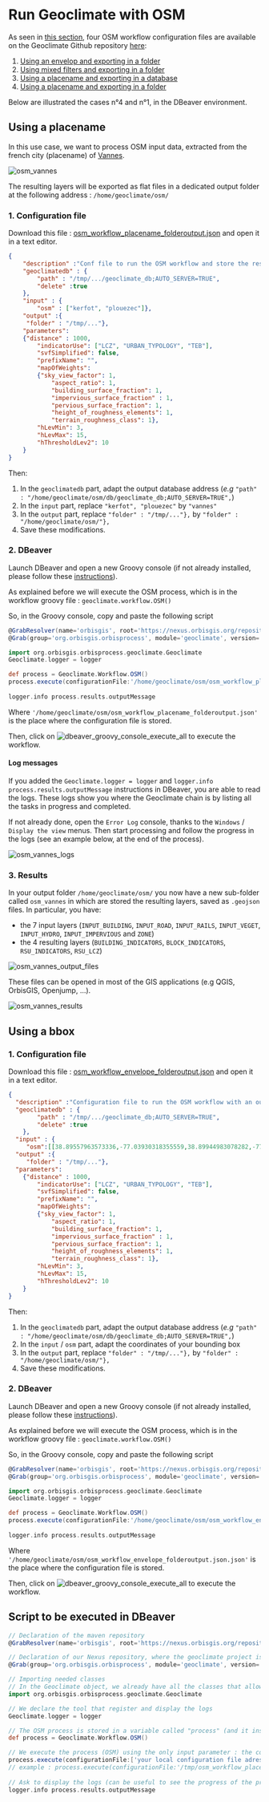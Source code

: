 # Run Geoclimate with OSM

As seen in [this section](../../chain_documentation/workflow/osm/coupling_with_geoclimate.md), four OSM workflow configuration files are available on the Geoclimate Github repository [here](https://github.com/orbisgis/geoclimate/tree/master/processingchain/src/test/resources/org/orbisgis/orbisprocess/geoclimate/processingchain/config):

1. [Using an envelop and exporting in a folder](https://github.com/orbisgis/geoclimate/blob/master/processingchain/src/test/resources/org/orbisgis/orbisprocess/geoclimate/processingchain/config/osm_workflow_envelope_folderoutput.json) 
2. [Using mixed filters and exporting in a folder](https://github.com/orbisgis/geoclimate/blob/master/processingchain/src/test/resources/org/orbisgis/orbisprocess/geoclimate/processingchain/config/osm_workflow_mixedfilter_folderoutput.json)
3. [Using a placename and exporting in a database](https://github.com/orbisgis/geoclimate/blob/master/processingchain/src/test/resources/org/orbisgis/orbisprocess/geoclimate/processingchain/config/osm_workflow_placename_dboutput.json)
4. [Using a placename and exporting in a folder](https://github.com/orbisgis/geoclimate/blob/master/processingchain/src/test/resources/org/orbisgis/orbisprocess/geoclimate/processingchain/config/osm_workflow_placename_folderoutput.json)




Below are illustrated the cases n°4 and n°1, in the DBeaver environment.

## Using a placename

In this use case, we want to process OSM input data, extracted from the french city (placename) of [Vannes](https://www.openstreetmap.org/relation/192306). 

![osm_vannes](../../resources/images/for_users/osm_vannes/osm_vannes.png)

The resulting layers will be exported as flat files in a dedicated output folder at the following address : `/home/geoclimate/osm/`

### 1. Configuration file

Download this file : [osm_workflow_placename_folderoutput.json](https://github.com/orbisgis/geoclimate/blob/master/processingchain/src/test/resources/org/orbisgis/orbisprocess/geoclimate/processingchain/config/osm_workflow_placename_folderoutput.json) and open it in a text editor.

```json
{
    "description" :"Conf file to run the OSM workflow and store the resultst in a folder",
    "geoclimatedb" : {
        "path" : "/tmp/.../geoclimate_db;AUTO_SERVER=TRUE",
        "delete" :true
    },
    "input" : {
        "osm" : ["kerfot", "plouezec"]},
    "output" :{
     "folder" : "/tmp/..."},
    "parameters":
    {"distance" : 1000,
        "indicatorUse": ["LCZ", "URBAN_TYPOLOGY", "TEB"],
        "svfSimplified": false,
        "prefixName": "",
        "mapOfWeights":
        {"sky_view_factor": 1,
            "aspect_ratio": 1,
            "building_surface_fraction": 1,
            "impervious_surface_fraction" : 1,
            "pervious_surface_fraction": 1,
            "height_of_roughness_elements": 1,
            "terrain_roughness_class": 1},
        "hLevMin": 3,
        "hLevMax": 15,
        "hThresholdLev2": 10
    }
}
```

Then:

1. In the `geoclimatedb` part, adapt the output database address (*e.g* `"path" : "/home/geoclimate/osm/db/geoclimate_db;AUTO_SERVER=TRUE",`)
2. In the `input` part, replace `"kerfot", "plouezec"` by `"vannes"`
3. In the `output` part, replace `"folder" : "/tmp/..."},` by `"folder" : "/home/geoclimate/osm/"},`
4. Save these modifications.



### 2. DBeaver

Launch DBeaver and open a new Groovy console (if not already installed, please follow these [instructions](../execution_tools.md)).

As explained before we will execute the OSM process, which is in the workflow groovy file : `geoclimate.workflow.OSM()`

So, in the Groovy console, copy and paste the following script

```groovy
@GrabResolver(name='orbisgis', root='https://nexus.orbisgis.org/repository/orbisgis/')
@Grab(group='org.orbisgis.orbisprocess', module='geoclimate', version='1.0.0-SNAPSHOT')

import org.orbisgis.orbisprocess.geoclimate.Geoclimate
Geoclimate.logger = logger

def process = Geoclimate.Workflow.OSM()
process.execute(configurationFile:'/home/geoclimate/osm/osm_workflow_placename_folderoutput.json')
                   
logger.info process.results.outputMessage
```

Where `'/home/geoclimate/osm/osm_workflow_placename_folderoutput.json'` is the place where the configuration file is stored.

Then, click on ![dbeaver_groovy_console_execute_all](../../resources/images/for_users/dbeaver_groovy_console_execute_all.png) to execute the workflow.

#### Log messages

If you added the `Geoclimate.logger = logger` and `logger.info process.results.outputMessage` instructions in DBeaver, you are able to read the logs. These logs show you where the Geoclimate chain is by listing all the tasks in progress and completed.

If not already done, open the `Error Log` console, thanks to the `Windows` / `Display the view` menus. Then start processing and follow the progress in the logs (see an example below, at the end of the process).

![osm_vannes_logs](../../resources/images/for_users/osm_vannes/osm_vannes_logs.png)

### 3. Results

In your output folder `/home/geoclimate/osm/` you now have a new sub-folder called `osm_vannes` in which are stored the resulting layers, saved as `.geojson` files. In particular, you have:

- the 7 input layers (`INPUT_BUILDING`, `INPUT_ROAD`, `INPUT_RAILS`, `INPUT_VEGET`, `INPUT_HYDRO`, `INPUT_IMPERVIOUS` and `ZONE`)
- the 4 resulting layers (`BUILDING_INDICATORS`, `BLOCK_INDICATORS`, `RSU_INDICATORS`, `RSU_LCZ`)

![osm_vannes_output_files](../../resources/images/for_users/osm_vannes/osm_vannes_output_files.png)

These files can be opened in most of the GIS applications (e.g QGIS, OrbisGIS, Openjump, ...).



![osm_vannes_results](../../resources/images/for_users/osm_vannes/osm_vannes_results.png)



## Using a bbox

### 1. Configuration file

Download this file : [osm_workflow_envelope_folderoutput.json](https://github.com/orbisgis/geoclimate/blob/master/processingchain/src/test/resources/org/orbisgis/orbisprocess/geoclimate/processingchain/config/osm_workflow_envelope_folderoutput.json) and open it in a text editor.

```json
{
  "description" :"Configuration file to run the OSM workflow with an output folder",
  "geoclimatedb" : {
        "path" : "/tmp/.../geoclimate_db;AUTO_SERVER=TRUE",
        "delete" :true
    },
  "input" : {
     "osm":[[38.89557963573336,-77.03930318355559,38.89944983078282,-77.03364372253417]]},
  "output" :{
     "folder" : "/tmp/..."},
  "parameters":
    {"distance" : 1000,
        "indicatorUse": ["LCZ", "URBAN_TYPOLOGY", "TEB"],
        "svfSimplified": false,
        "prefixName": "",
        "mapOfWeights":
        {"sky_view_factor": 1,
            "aspect_ratio": 1,
            "building_surface_fraction": 1,
            "impervious_surface_fraction" : 1,
            "pervious_surface_fraction": 1,
            "height_of_roughness_elements": 1,
            "terrain_roughness_class": 1},
        "hLevMin": 3,
        "hLevMax": 15,
        "hThresholdLev2": 10
    }
}
```

Then:

1. In the `geoclimatedb` part, adapt the output database address (*e.g* `"path" : "/home/geoclimate/osm/db/geoclimate_db;AUTO_SERVER=TRUE",`)
2. In the `input`  / `osm` part, adapt the coordinates of your bounding box
3. In the `output` part, replace `"folder" : "/tmp/..."},` by `"folder" : "/home/geoclimate/osm/"},`
4. Save these modifications.



### 2. DBeaver

Launch DBeaver and open a new Groovy console (if not already installed, please follow these [instructions](../execution_tools.md)).

As explained before we will execute the OSM process, which is in the workflow groovy file : `geoclimate.workflow.OSM()`

So, in the Groovy console, copy and paste the following script

```groovy
@GrabResolver(name='orbisgis', root='https://nexus.orbisgis.org/repository/orbisgis/')
@Grab(group='org.orbisgis.orbisprocess', module='geoclimate', version='1.0.0-SNAPSHOT')

import org.orbisgis.orbisprocess.geoclimate.Geoclimate
Geoclimate.logger = logger

def process = Geoclimate.Workflow.OSM()
process.execute(configurationFile:'/home/geoclimate/osm/osm_workflow_envelope_folderoutput.json.json')
                   
logger.info process.results.outputMessage
```

Where `'/home/geoclimate/osm/osm_workflow_envelope_folderoutput.json.json'` is the place where the configuration file is stored.

Then, click on ![dbeaver_groovy_console_execute_all](../../resources/images/for_users/dbeaver_groovy_console_execute_all.png) to execute the workflow.





## Script to be executed in DBeaver

```groovy
// Declaration of the maven repository
@GrabResolver(name='orbisgis', root='https://nexus.orbisgis.org/repository/orbisgis/')

// Declaration of our Nexus repository, where the geoclimate project is stored
@Grab(group='org.orbisgis.orbisprocess', module='geoclimate', version='1.0.0-SNAPSHOT')

// Importing needed classes
// In the Geoclimate object, we already have all the classes that allow access to the processes
import org.orbisgis.orbisprocess.geoclimate.Geoclimate

// We declare the tool that register and display the logs
Geoclimate.logger = logger

// The OSM process is stored in a variable called "process" (and it instantiates the process at the same time)
def process = Geoclimate.Workflow.OSM()

// We execute the process (OSM) using the only input parameter : the configuration file
process.execute(configurationFile:['your local configuration file adress'])
// example : process.execute(configurationFile:'/tmp/osm_workflow_placename_folderoutput.json')
                   
// Ask to display the logs (can be useful to see the progress of the process.)
logger.info process.results.outputMessage
```


